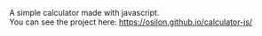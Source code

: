 A simple calculator made with javascript. <br />
You can see the project here: https://osilon.github.io/calculator-js/
